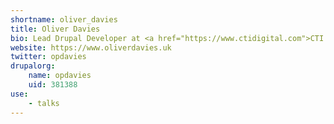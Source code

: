 ```yaml
---
shortname: oliver_davies
title: Oliver Davies
bio: Lead Drupal Developer at <a href="https://www.ctidigital.com">CTI Digital</a>.
website: https://www.oliverdavies.uk
twitter: opdavies
drupalorg:
    name: opdavies
    uid: 381388
use:
    - talks
---
```

